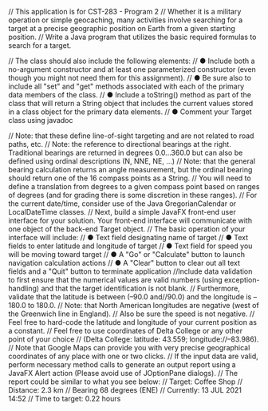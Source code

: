 // This application is for CST-283 - Program 2
// Whether it is a military operation or simple geocaching, many activities involve searching for a target at a precise geographic position on Earth from a given starting position.
// Write a Java program that utilizes the basic required formulas to search for a target.

// The class should also include the following elements:
// ● Include both a no-argument constructor and at least one parameterized constructor (even though you might not need them for this assignment).
// ● Be sure also to include all "set" and "get" methods associated with each of the primary data members of the class.
// ● Include a toString() method as part of the class that will return a String object that includes the current values stored in a class object for the primary data elements.
// ● Comment your Target class using javadoc


// Note: that these define line-of-sight targeting and are not related to road paths, etc.
// Note: the reference to directional bearings at the right. Traditional bearings are returned in degrees 0.0...360.0 but can also be defined using ordinal descriptions (N, NNE, NE, …)
// Note: that the general bearing calculation returns an angle measurement, but the ordinal bearing should return one of the 16 compass points as a String.
// You will need to define a translation from degrees to a given compass point based on ranges of degrees (and for grading there is some discretion in these ranges).
// For the current date/time, consider use of the Java GregorianCalendar or LocalDateTime classes.
// Next, build a simple JavaFX front-end user interface for your solution. Your front-end interface will communicate with one object of the back-end Target object.
// The basic operation of your interface will include:
// ● Text field designating name of target
// ● Text fields to enter latitude and longitude of target
// ● Text field for speed you will be moving toward target
// ● A "Go" or "Calculate" button to launch navigation calculation actions
// ● A "Clear" button to clear out all text fields and a "Quit" button to terminate application
//Include data validation to first ensure that the numerical values are valid numbers (using exception-handling) and that the target identification is not blank.
// Furthermore, validate that the latitude is between (–90.0 and//90.0) and the longitude is –180.0 to 180.0.
// Note: that North American longitudes are negative (west of the Greenwich line in England).
// Also be sure the speed is not negative.
// Feel free to hard-code the latitude and longitude of your current position as a constant.
// Feel free to use coordinates of Delta College or any other point of your choice
// (Delta College: latitude: 43.559; longitude://–83.986).
// Note that Google Maps can provide you with very precise geographical coordinates of any place with one or two clicks.
// If the input data are valid, perform necessary method calls to generate an output report using a JavaFX Alert action (Please avoid use of JOptionPane dialogs).
// The report could be similar to what you see below:
// Target: Coffee Shop
// Distance: 2.3 km
// Bearing 68 degrees (ENE)
// Currently: 13 JUL 2021 14:52
// Time to target: 0.22 hours
